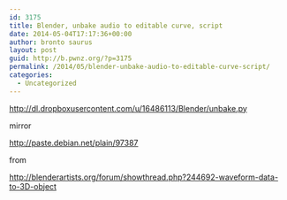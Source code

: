 ```yaml
---
id: 3175
title: Blender, unbake audio to editable curve, script
date: 2014-05-04T17:17:36+00:00
author: bronto saurus
layout: post
guid: http://b.pwnz.org/?p=3175
permalink: /2014/05/blender-unbake-audio-to-editable-curve-script/
categories:
  - Uncategorized
---
```

<http://dl.dropboxusercontent.com/u/16486113/Blender/unbake.py>
  
mirror
  
<http://paste.debian.net/plain/97387>
  
from
  
<http://blenderartists.org/forum/showthread.php?244692-waveform-data-to-3D-object>